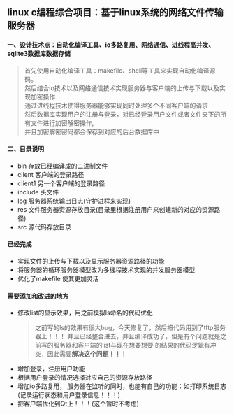 ## linux c编程综合项目：**基于linux系统的网络文件传输服务器**

#### 一、设计技术点：自动化编译工具、io多路复用、网络通信、进线程高并发、sqlite3数据库数据存储
> 首先使用自动化编译工具：makefile、shell等工具来实现自动化编译源码。  
> 然后结合io技术以及网络通信技术实现服务器与客户端的上传与下载以及实现加密操作  
> 通过进线程技术使得服务器能够实现同时处理多个不同客户端的请求  
> 然后数据库实现用户的注册与登录，对已经登录用户文件或者文件夹下的所有文件进行加密解密操作,  
> 并且加密解密密码都会保存到对应的后台数据库中


#### 二、目录说明
- bin     存放已经编译成的二进制文件
- client  客户端的登录路径
- client1 另一个客户端的登录路径
- include 头文件
- log     服务器系统输出日志(守护进程来实现)
- res     文件服务器资源存放目录(目录里根据注册用户来创建新的对应的资源路径)
- src     源代码存放目录

#### 已经完成
- 实现文件的上传与下载以及显示服务器资源路径的功能
- 将服务器的循环服务器模型改为多线程技术实现的并发服务器模型
- 优化了makefile 使其更加灵活

#### 需要添加和改进的地方
- 修改list的显示效果，用之前模拟ls命名的代码优化
	> 之前写的ls的效果有很大bug，今天修复了，然后把代码用到了tftp服务器上！！！
	> 并且已经整合进去，并且编译成功了，但是有个问题就是之前写的服务器和客户端的list与现在想要想要
	> 的结果的代码逻辑有冲突，因此需要**解决这个问题！！！**
- 增加登录，注册用户功能
- 根据用户登录的情况选择对应自己的资源存放路径
- 增加io多路复用， 服务器在监听的同时，也能有自己的功能：如打印系统日志(记录运行状态和用户登录信息！！！)
- 把客户端优化到Qt上！！！(这个暂时不考虑)


